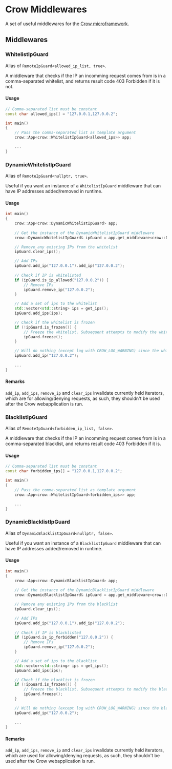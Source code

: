 # Crow Middlewares

A set of useful middlewares for the [Crow microframework](https://github.com/CrowCpp/Crow).

## Middlewares

### WhitelistIpGuard

Alias of `RemoteIpGuard<allowed_ip_list, true>`.

A middleware that checks if the IP an incomming request comes from is in a comma-separated whitelist, and returns result code 403 Forbidden if it is not.

#### Usage

```c++
// Comma-separated list must be constant
const char allowed_ips[] = "127.0.0.1,127.0.0.2";

int main()
{
    // Pass the comma-separated list as template argument
    crow::App<crow::WhitelistIpGuard<allowed_ips>> app;

    ...
}
```

### DynamicWhitelistIpGuard

Alias of `RemoteIpGuard<nullptr, true>`.

Useful if you want an instance of a `WhitelistIpGuard` middleware that can have IP addresses added/removed in runtime.

#### Usage

```c++
int main()
{
    crow::App<crow::DynamicWhitelistIpGuard> app;
    
    // Get the instance of the DynamicWhitelistIpGuard middleware
    crow::DynamicWhitelistIpGuard& ipGuard = app.get_middleware<crow::DynamicWhitelistIpGuard>();

    // Remove any existing IPs from the whitelist
    ipGuard.clear_ips();

    // Add IPs
    ipGuard.add_ip("127.0.0.1").add_ip("127.0.0.2");
    
    // Check if IP is whitelisted
    if (ipGuard.is_ip_allowed("127.0.0.2")) {
        // Remove IPs
        ipGuard.remove_ip("127.0.0.2");
    }

    // Add a set of ips to the whitelist
    std::vector<std::string> ips = get_ips();
    ipGuard.add_ips(ips);

    // Check if the whitelist is frozen
    if (!ipGuard.is_frozen()) {
        // Freeze the whitelist. Subsequent attempts to modify the whitelist will do nothing
        ipGuard.freeze();
    }

    // Will do nothing (except log with CROW_LOG_WARNING) since the whitelist was frozen above
    ipGuard.add_ip("127.0.0.2");
    
    ...
}
```

#### Remarks

`add_ip`, `add_ips`, `remove_ip` and `clear_ips` invalidate currently held iterators, which are for allowing/denying requests, as such, they shouldn't be used after the Crow webapplication is run.

### BlacklistIpGuard

Alias of `RemoteIpGuard<forbidden_ip_list, false>`.

A middleware that checks if the IP an incomming request comes from is in a comma-separated blacklist, and returns result code 403 Forbidden if it is.

#### Usage

```c++
// Comma-separated list must be constant
const char forbidden_ips[] = "127.0.0.1,127.0.0.2";

int main()
{
    // Pass the comma-separated list as template argument
    crow::App<crow::WhitelistIpGuard<forbidden_ips>> app;

    ...
}
```

### DynamicBlacklistIpGuard

Alias of `DynamicBlacklistIpGuard<nullptr, false>`.

Useful if you want an instance of a `BlacklistIpGuard` middleware that can have IP addresses added/removed in runtime.

#### Usage

```c++
int main()
{
    crow::App<crow::DynamicBlacklistIpGuard> app;
    
    // Get the instance of the DynamicBlacklistIpGuard middleware
    crow::DynamicBlacklistIpGuard& ipGuard = app.get_middleware<crow::DynamicBlacklistIpGuard>();

    // Remove any existing IPs from the blacklist
    ipGuard.clear_ips();

    // Add IPs
    ipGuard.add_ip("127.0.0.1").add_ip("127.0.0.2");
    
    // Check if IP is blacklisted
    if (ipGuard.is_ip_forbidden("127.0.0.2")) {
        // Remove IPs
        ipGuard.remove_ip("127.0.0.2");
    }

    // Add a set of ips to the blacklist
    std::vector<std::string> ips = get_ips();
    ipGuard.add_ips(ips);

    // Check if the blacklist is frozen
    if (!ipGuard.is_frozen()) {
        // Freeze the blacklist. Subsequent attempts to modify the blacklist will do nothing
        ipGuard.freeze();
    }

    // Will do nothing (except log with CROW_LOG_WARNING) since the blacklist was frozen above
    ipGuard.add_ip("127.0.0.2");
    
    ...
}
```

#### Remarks

`add_ip`, `add_ips`, `remove_ip` and `clear_ips` invalidate currently held iterators, which are used for allowing/denying requests, as such, they shouldn't be used after the Crow webapplication is run.
